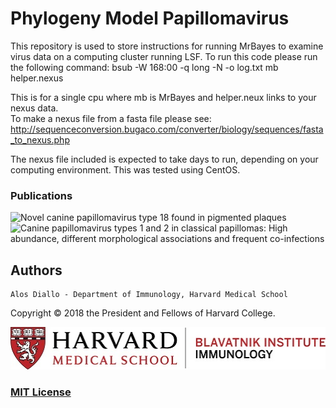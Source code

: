 # Phylogeny Model Papillomavirus
This repository is used to store instructions for running MrBayes to examine virus data on a computing cluster running LSF.
To run this code please run the following command:
bsub -W 168:00 -q long -N -o log.txt mb helper.nexus

This is for a single cpu where mb is MrBayes and helper.neux links to your nexus data.  
To make a nexus file from a fasta file please see:
http://sequenceconversion.bugaco.com/converter/biology/sequences/fasta_to_nexus.php

The nexus file included is expected to take days to run, depending on your computing environment.  This was tested using CentOS.
### Publications 
![Novel canine papillomavirus type 18 found in pigmented plaques](https://www.ncbi.nlm.nih.gov/pmc/articles/PMC5886900/)
![Canine papillomavirus types 1 and 2 in classical papillomas: High abundance, different morphological associations and frequent co-infections](https://www.sciencedirect.com/science/article/abs/pii/S1090023318302089)

Authors
--------------------
	Alos Diallo - Department of Immunology, Harvard Medical School
  
Copyright © 2018 the President and Fellows of Harvard College.

![Blavatnikimmunology](https://github.com/alosdiallo/DNA_Rchitect/blob/master/App/www/Blavatnikimmunology.jpg)

### [MIT License](https://github.com/alosdiallo/HiC_Network_Viz_tool/blob/master/Licence.txt)
